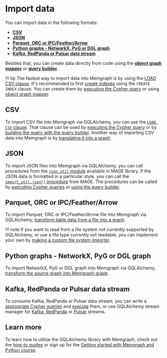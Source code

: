 # Import data

You can import data in the following formats:
- [**CSV**](#csv)
- [**JSON**](#json)
- [**Parquet, ORC or IPC/Feather/Arrow**](#parquet-orc-or-ipcfeatherarrow)
- [**Python graphs - NetworkX, PyG or DGL graph**](#python-graphs---networkx-pyg-or-dgl-graph)
- [**Kafka, RedPanda or Pulsar data stream**](#kafka-redpanda-or-pulsar-data-stream)

Besides that, you can create data directly from code using the [**object graph mapper**](how-to-guides/ogm.md) or [**query builder**](how-to-guides/query-builder.md).


!!! tip 
    The fastest way to import data into Memgraph is by using the [LOAD CSV clause](https://memgraph.com/docs/data-migration/csv). It's recommended to first [create indexes](https://memgraph.com/docs/fundamentals/indexes) using the `CREATE INDEX` clause. You can create them by [executing the Cypher query](https://memgraph.com/docs/client-libraries/python) or using [object graph mapper](how-to-guides/ogm.md#create-indexes).

## CSV

To import CSV file into Memgraph via GQLAlchemy, you can use the [`LOAD CSV` clause](https://memgraph.com/docs/data-migration/csv). That clause can be used by [executing the Cypher query](https://memgraph.com/docs/client-libraries/python) or by [building the query with the query builder](how-to-guides/query-builder.md#load-csv-file). Another way of importing CSV data into Memgraph is by [translating it into a graph](how-to-guides/loaders/import-table-data-to-graph-database.md).

## JSON

To import JSON files into Memgraph via GQLAlchemy, you can call procedures from the [`json_util` module](https://memgraph.com/docs/advanced-algorithms/available-algorithms/json_util) available in MAGE library. If the JSON data is formatted in a particular style, you can call the [`import_util.json()` procedure](https://memgraph.com/docs/advanced-algorithms/available-algorithms/json_util#jsonpath) from MAGE. The procedures can be called by [executing Cypher queries](https://memgraph.com/docs/client-libraries/python) or [using the query builder](how-to-guides/query-builder.md#call-procedures).


## Parquet, ORC or IPC/Feather/Arrow 

To import Parquet, ORC or IPC/Feather/Arrow file into Memgraph via GQLAlchemy, [transform table data from a file into a graph](how-to-guides/loaders/import-table-data-to-graph-database.md). 

!!! note 
    If you want to read from a file system not currently supported by GQLAlchemy, or use a file type currently not readable, you can implement your own by [making a custom file system importer](how-to-guides/loaders/make-a-custom-file-system-importer.md).

## Python graphs - NetworkX, PyG or DGL graph

To import NetworkX, PyG or DGL graph into Memgraph via GQLAlchemy, [transform the source graph into Memgraph graph](how-to-guides/translators/import-python-graphs.md).

## Kafka, RedPanda or Pulsar data stream

To consume Kafka, RedPanda or Pulsar data stream, you can write a [appropriate Cypher queries](https://memgraph.com/docs/data-streams/manage-streams-query) and [execute](https://memgraph.com/docs/client-libraries/python) them, or use GQLAlchemy stream manager for [Kafka, RedPanda](how-to-guides/streams/kafka-streams.md) or [Pulsar](how-to-guides/streams/pulsar-streams.md) streams.


## Learn more

To learn how to utilize the GQLAlchemy library with Memgraph, check out the [how-to guides](how-to-guides/overview.md) or sign up for the [Getting started with Memgraph and Python course](https://app.livestorm.co/memgraph/getting-started-with-memgraph-and-python-on-demand).


